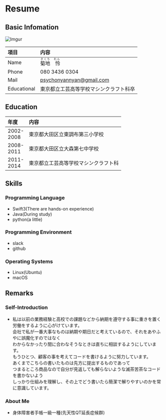 # Resume
## Basic Infomation
![Imgur](https://i.imgur.com/cjKFatR.jpg)

| 項目 | 内容 | 
|:---|:---|
| Name | <ruby>菊地　怜<rp>（</rp><rt>きくち　れん</rt><rp>）</rp></ruby> |
| Phone | 080 3436 0304 |
| Mail | psychonyannyan@gmail.com |
| Educational | 東京都立工芸高等学校マシンクラフト科卒 |

## Education
| 年度 | 内容 | 
|:---|:---|
| 2002-<br>2008 | 東京都大田区立東調布第三小学校 |
| 2008-<br>2011 | 東京都大田区立大森第七中学校 |
| 2011-<br>2014 | 東京都立工芸高等学校マシンクラフト科 |

## Skills
### Programming Language

* Swift3(There are hands-on experience)
* Java(During study)
* python(a little)

### Programming Environment

* slack
* github

### Operating Systems
* Linux(Ubuntu)
* macOS

## Remarks
### Self-Introduction
* 私は以前の業務経験と高校での課題などから納期を遵守する事に重きを置く労働をするように心がけています。<br>会社で私が一番大事なものは納期や期日だと考えているので、それをあやふやに誤魔化すのではなく<br>わからなかったり間に合わなそうなときは直ちに相談するようにしています。<br>もうひとつ、顧客の事を考えてコードを書けるように努力しています。<br>あくまでこちらの書いたものは先方に提出するものであって<br>つまるところ商品なので自分が見返しても解らないような滅茶苦茶なコードを書かないよう<br>しっかり仕組みを理解し、その上でどう書いたら簡潔で解りやすいのかを常に意識しています。

### About Me
* 身体障害者手帳一級一種(先天性QT延長症候群)
